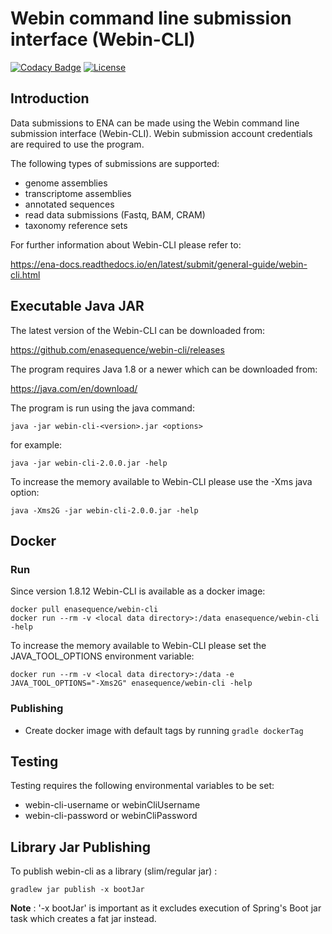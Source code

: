 # Webin command line submission interface (Webin-CLI)

[![Codacy Badge](https://api.codacy.com/project/badge/Grade/c4fa2bcf5593436da9ea27149f84ee6e)](https://app.codacy.com/app/enasequence/webin-cli?utm_source=github.com&utm_medium=referral&utm_content=enasequence/webin-cli&utm_campaign=badger)
[![License](https://img.shields.io/badge/License-Apache%202.0-blue.svg)](https://opensource.org/licenses/Apache-2.0)

## Introduction

Data submissions to ENA can be made using the Webin command line submission interface (Webin-CLI). Webin submission account credentials are required to use the program.

The following types of submissions are supported:

- genome assemblies
- transcriptome assemblies
- annotated sequences
- read data submissions (Fastq, BAM, CRAM)
- taxonomy reference sets

For further information about Webin-CLI please refer to:

<https://ena-docs.readthedocs.io/en/latest/submit/general-guide/webin-cli.html>

## Executable Java JAR

The latest version of the Webin-CLI can be downloaded from:

<https://github.com/enasequence/webin-cli/releases>

The program requires Java 1.8 or a newer which can be downloaded from:

<https://java.com/en/download/>


The program is run using the java command:

```
java -jar webin-cli-<version>.jar <options>
```

for example:

```
java -jar webin-cli-2.0.0.jar -help
```

To increase the memory available to Webin-CLI please use the -Xms java option:

```
java -Xms2G -jar webin-cli-2.0.0.jar -help
```

## Docker

### Run

Since version 1.8.12 Webin-CLI is available as a docker image:

```
docker pull enasequence/webin-cli
docker run --rm -v <local data directory>:/data enasequence/webin-cli -help
```

To increase the memory available to Webin-CLI please set the JAVA_TOOL_OPTIONS environment variable:

```
docker run --rm -v <local data directory>:/data -e JAVA_TOOL_OPTIONS="-Xms2G" enasequence/webin-cli -help
```

### Publishing

- Create docker image with default tags by running `gradle dockerTag`

## Testing

Testing requires the following environmental variables to be set:
- webin-cli-username or webinCliUsername
- webin-cli-password or webinCliPassword

## Library Jar Publishing

To publish webin-cli as a library (slim/regular jar) :

```
gradlew jar publish -x bootJar
```

**Note** : '-x bootJar' is important as it excludes execution of Spring's Boot jar task which creates a fat jar instead.
